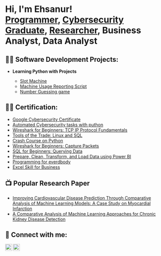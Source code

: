 <h1>Hi, I'm Ehsanur! <br/><a href="https://github.com/EhsanurRashid">Programmer</a>, <a href="https://www.linkedin.com/in/ehsanur-rashid-lipu/">Cybersecurity Graduate</a>, <a href="https://scholar.google.com/citations?user=kxCsIPMAAAAJ&hl=en">Researcher</a>, <a> Business Analyst</a>, <a> Data Analyst</a> </a></h1>

<h2>👨‍💻 Software Development Projects:</h2>

- <b>Learning Python with Projects</b>

  - [Slot Machine](https://github.com/EhsanurRashid/Slot_machine.git)
  - [Machine Usage Reporting Script](https://github.com/EhsanurRashid/TrackUseofMachine)
  - [Number Guessing game](https://github.com/EhsanurRashid/numberguess)

 <h2>👨‍💻 Certification:</h2>

  - [Google Cybersecurity Certificate](https://www.credly.com/badges/92cf62df-681f-44a1-b490-14f4b142e6ec/linked_in_profile)
  - [Automated Cybersecurity tasks with puthon](https://coursera.org/share/d8145e8f25cfa2c689ce3eaa1d754713)
  - [Wireshark for Beginners: TCP IP Protocol Fundamentals](https://coursera.org/share/4fe004d47903d9496026c04c5a3a2602)
  - [Tools of the Trade: Linux and SQL](https://coursera.org/share/fc2e795dc57702cd9a8fdc4b7ce2f41b)
  - [Crash Course on Python](https://coursera.org/share/615d666c2dfe96aaf8dc42bff340ca6d)
  - [Wireshark for Beginners: Capture Packets](https://coursera.org/share/610974791ba417a3c50ed6c2525ac5be)
  - [SQL for Beginners: Querying Data](https://coursera.org/share/754724664c5695dfd47f7b77e44f6173)
  - [Prepare, Clean, Transform, and Load Data using Power BI](https://coursera.org/share/31d938fa8d80d385b1f88ffdc5f38b66)
  - [Programming for everdbody](https://www.coursera.org/account/accomplishments/certificate/WRT4GBU7Q556)
  - [Excel Skill for Business](https://www.coursera.org/account/accomplishments/specialization/certificate/NS8B5BDT326L)

<h2>📺 Popular Research Paper</h2>

- [Improving Cardiovascular Disease Prediction Through Comparative Analysis of Machine Learning Models: A Case Study on Myocardial Infarction](https://ieeexplore.ieee.org/abstract/document/10366476)
- [A Comparative Analysis of Machine Learning Approaches for Chronic Kidney Disease Detection](https://ieeexplore.ieee.org/abstract/document/10334765)


<h2> 🤳 Connect with me:</h2>

[<img align="left" alt="EhsanurRashidLipu | LinkedIn" width="22px" src="https://cdn.jsdelivr.net/npm/simple-icons@v3/icons/linkedin.svg" />][linkedin]
[<img align="left" alt="EhsanurRashidLipu | Instagram" width="22px" src="https://cdn.jsdelivr.net/npm/simple-icons@v3/icons/instagram.svg" />][instagram]

[instagram]: https://www.instagram.com/ehsanur_lipu/
[linkedin]: https://www.linkedin.com/in/ehsanur-rashid-lipu/

<!--
**EhsanurRashid/EhsanurRashidLipu** is a ✨ _special_ ✨ repository because its `README.md` (this file) appears on your GitHub profile.

Here are some ideas to get you started:

- 🔭 I’m currently working on ...
- 🌱 I’m currently learning ...
- 👯 I’m looking to collaborate on ...
- 🤔 I’m looking for help with ...
- 💬 Ask me about ...
- 📫 How to reach me: ...
- 😄 Pronouns: ...
- ⚡ Fun fact: ...
-->

